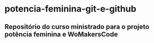 # potencia-feminina-git-e-github

## Repositório do curso ministrado para o projeto potência feminina e WoMakersCode
